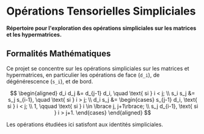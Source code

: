 # Opérations Tensorielles Simpliciales

**Répertoire pour l'exploration des opérations simpliciales sur les matrices et les hypermatrices.**

## Formalités Mathématiques

Ce projet se concentre sur les opérations simpliciales sur les matrices et hypermatrices, en particulier les opérations de face (`d_i`), de dégénérescence (`s_i`), et de bord.

$$
\begin{aligned}
d_i d_j &= d_{j-1} d_i, \quad  \text{ si } i < j; \\
s_i s_j &= s_j s_{i-1}, \quad  \text{ si } i > j; \\
d_i s_j &=
\begin{cases}
s_{j-1} d_i,   \text{ si } i < j; \\
1, \qquad  \text{ si } i \in \lbrace j, j+1\rbrace; \\
s_j d_{i-1},  \text{ si } i > j+1.
\end{cases}
\end{aligned}
$$

Les opérations étudiées ici satisfont aux identités simpliciales.
